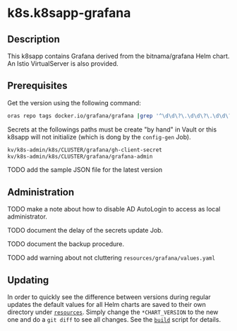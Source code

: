 # k8s.k8sapp-grafana

## Description

This k8sapp contains Grafana derived from the bitnama/grafana Helm chart. An Istio VirtualServer is also provided.

## Prerequisites

Get the version using the following command:

```sh
oras repo tags docker.io/grafana/grafana |grep '^\d\d\?\.\d\d\?\.\d\d\?$' |sort -V
```

Secrets at the followings paths must be create "by hand" in Vault or this k8sapp will not initialize (which is dong by the `config-gen` Job).

```bash
kv/k8s-admin/k8s/CLUSTER/grafana/gh-client-secret
kv/k8s-admin/k8s/CLUSTER/grafana/grafana-admin
```

TODO add the sample JSON file for the latest version

## Administration

TODO make a note about how to disable AD AutoLogin to access as local administrator.

TODO document the delay of the secrets update Job.

TODO document the backup procedure.

TODO add warning about not cluttering `resources/grafana/values.yaml`

## Updating

In order to quickly see the difference between versions during regular updates the default values for all Helm charts are saved to their own directory under [`resources`](resources). Simply change the `*CHART_VERSION` to the new one and do a `git diff` to see all changes. See the [`build`](build) script for details.
